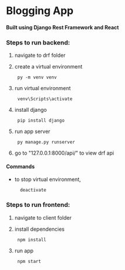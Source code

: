 # Blogging App
#### Built using Django Rest Framework and React

### Steps to run backend:
1. navigate to drf folder
2. create a virtual environment

        py -m venv venv
        
3. run virtual environment
        
        venv\Scripts\activate

4. install django
  
        pip install django

5. run app server
        
        py manage.py runserver

6. go to "127.0.0.1:8000/api/" to view drf api

#### Commands
- to stop virtual environment,
        
        deactivate

### Steps to run frontend:
1. navigate to client folder
2. install dependencies
        
        npm install

3. run app
        
        npm start